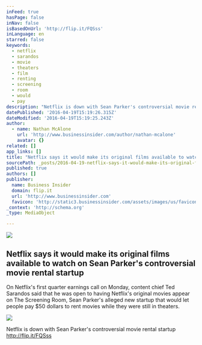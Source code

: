 ```yaml
---
inFeed: true
hasPage: false
inNav: false
isBasedOnUrl: 'http://flip.it/FQSss'
inLanguage: en
starred: false
keywords:
  - netflix
  - sarandos
  - movie
  - theaters
  - film
  - renting
  - screening
  - room
  - would
  - pay
description: "Netflix is down with Sean Parker's controversial movie rental startup http://flip.it/FQSss"
datePublished: '2016-04-19T15:19:26.315Z'
dateModified: '2016-04-19T15:19:25.243Z'
author:
  - name: Nathan McAlone
    url: 'http://www.businessinsider.com/author/nathan-mcalone'
    avatar: {}
related: []
app_links: []
title: "Netflix says it would make its original films available to watch on Sean Parker's controversial movie rental startup"
sourcePath: _posts/2016-04-19-netflix-says-it-would-make-its-original-films-available-to-w.md
published: true
authors: []
publisher:
  name: Business Insider
  domain: flip.it
  url: 'http://www.businessinsider.com'
  favicon: 'http://static3.businessinsider.com/assets/images/us/favicons/favicon.ico?v=BI-US-2016-03-31'
_context: 'http://schema.org'
_type: MediaObject

---
```

![](https://the-grid-user-content.s3-us-west-2.amazonaws.com/9b75afec-f3fb-47eb-8c04-f65a9d5609e2.png)

<article style=""><h1>Netflix says it would make its original films available to watch on Sean Parker's controversial movie rental startup</h1><p>On Netflix's first quarter earnings call on Monday, content chief Ted Sarandos said that he was open to having Netflix's original movies appear on The Screening Room, Sean Parker's alleged new startup that would let people pay $50 dollars to rent movies while they were still in theaters.</p><img src="http://static4.businessinsider.com/image/570eb809dd0895fe5a8b4683-1190-625/netflix-says-it-would-make-its-original-films-available-to-watch-on-sean-parkers-controversial-movie-rental-startup.jpg" /></article>

Netflix is down with Sean Parker's controversial movie rental startup http://flip.it/FQSss